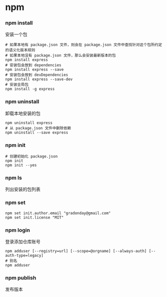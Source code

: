 # npm



### npm install
安装一个包
```
# 如果本地有 package.json 文件，则会在 package.json 文件中查找针对这个包所约定的语义化版本规则
# 如果本地没有 package.json 文件，那么会安装最新版本的包
npm install express
# 安装包会放到 dependencies
npm install express --save
# 安装包会放到 devDependencies
npm install express --save-dev
# 安装全局包
npm install -g express
```


### npm uninstall
卸载本地安装的包
```
npm uninstall express
# 从 package.json 文件中删除依赖
npm uninstall --save express
```


### npm init
```
# 创建初始化 package.json
npm init
npm init --yes
```


### npm ls
列出安装的包列表


### npm set
```
npm set init.author.email "gradonday@gmail.com"
npm set init.license "MIT"
```


### npm login
登录添加仓库账号
```
npm adduser [--registry=url] [--scope=@orgname] [--always-auth] [--auth-type=legacy]
# 别名
npm adduser
```


### npm publish
发布版本
